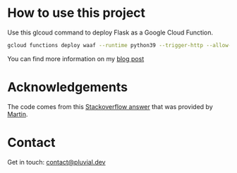 # How to use this project
Use this glcoud command to deploy Flask as a Google Cloud Function.
```bash
gcloud functions deploy waaf --runtime python39 --trigger-http --allow-unauthenticated --entry-point gcp_entry_point 
```

You can find more information on my 
[blog post](https://pluvial.dev/post/webserver-as-a-function2/)

# Acknowledgements
The code comes from this 
[Stackoverflow answer](https://stackoverflow.com/questions/53488766/using-flask-routing-in-gcp-function/66026762#66026762) 
that was provided by [Martin](https://stackoverflow.com/users/4443309/martin).

# Contact
Get in touch: [contact@pluvial.dev](contact@pluvial.dev)
